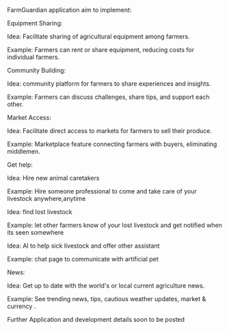 FarmGuardian application aim to implement:

Equipment Sharing:

Idea: Facilitate sharing of agricultural equipment among farmers.

Example: Farmers can rent or share equipment, reducing costs for individual farmers.

Community Building:

Idea:  community platform for farmers to share experiences and insights.

Example: Farmers can discuss challenges, share tips, and support each other.

Market Access:

Idea: Facilitate direct access to markets for farmers to sell their produce.

Example: Marketplace feature connecting farmers with buyers, eliminating middlemen.

Get help:

Idea:  Hire  new animal caretakers 

Example:  Hire someone professional to come and take care of your livestock anywhere,anytime

Idea: find lost livestock

Example:  let other farmers know of your lost livestock and get notified when its seen somewhere

Idea: AI to help sick livestock and offer other assistant

Example: chat page to communicate with artificial pet


News:

Idea: Get up to date with the world's or local current agriculture news.

Example: See trending news, tips, cautious weather updates, market & currency .


Further Application and development details soon to be posted 
